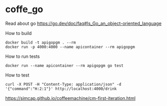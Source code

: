 # coffe_go
<!-- go mod init github.com/noemiko/coffe_go
go build main.go -->

Read about go
https://go.dev/doc/faq#Is_Go_an_object-oriented_language

How to build
```
docker build -t apigopgm . --rm
docker run -p 4000:4000 --name apicontainer --rm apigopgm
```

How to run tests
```
docker run --name apicontainer --rm apigopgm go test
```

How to test
```
curl -X POST -H "Content-Type: application/json" -d '{"command":"H:2:1"}' http://localhost:4000/drink

```

https://simcap.github.io/coffeemachine/cm-first-iteration.html

